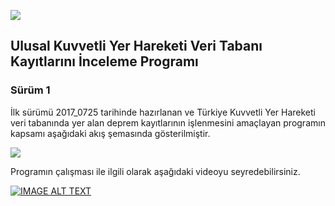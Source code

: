![](https://pbs.twimg.com/profile_images/793532146984116225/gv1G-BV-.jpg)

## Ulusal Kuvvetli Yer Hareketi Veri Tabanı Kayıtlarını İnceleme Programı

### Sürüm 1
İlk sürümü 2017_0725 tarihinde hazırlanan ve Türkiye Kuvvetli Yer Hareketi veri tabanında yer alan deprem kayıtlarının işlenmesini amaçlayan programın kapsamı aşağıdaki akış şemasında gösterilmiştir. 

![](https://github.com/gtuinsaat/TRKYH_Veritabani_programi-master/blob/master/Kodlar/S-r-m%201/2017_0726-GTU-SEISMOSIGNAL.png)

Programın çalışması ile ilgili olarak aşağıdaki videoyu seyredebilirsiniz. 

[![IMAGE ALT TEXT](http://img.youtube.com/vi/eGqAEPm9TQI/0.jpg)](http://www.youtube.com/watch?v=eGqAEPm9TQI "gtuinsaat")
